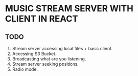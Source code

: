 # MUSIC STREAM SERVER WITH CLIENT IN REACT

## TODO

1. Stream server accessing local files + basic client.
2. Accessing S3 Bucket.
3. Broadcasting what are you listening.
4. Stream server seeking positions.
5. Radio mode.

